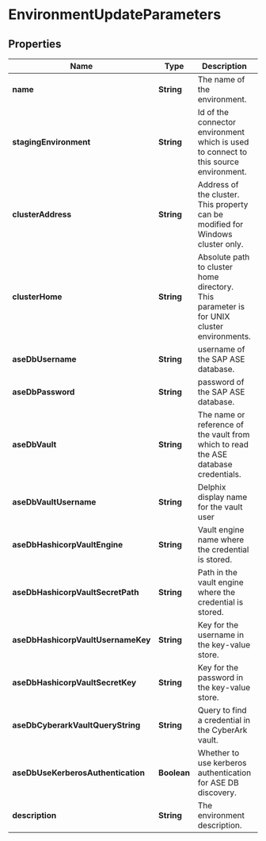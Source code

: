 

# EnvironmentUpdateParameters


## Properties

| Name | Type | Description | Notes |
|------------ | ------------- | ------------- | -------------|
|**name** | **String** | The name of the environment. |  [optional] |
|**stagingEnvironment** | **String** | Id of the connector environment which is used to connect to this source environment. |  [optional] |
|**clusterAddress** | **String** | Address of the cluster. This property can be modified for Windows cluster only. |  [optional] |
|**clusterHome** | **String** | Absolute path to cluster home directory. This parameter is for UNIX cluster environments. |  [optional] |
|**aseDbUsername** | **String** | username of the SAP ASE database. |  [optional] |
|**aseDbPassword** | **String** | password of the SAP ASE database. |  [optional] |
|**aseDbVault** | **String** | The name or reference of the vault from which to read the ASE database credentials. |  [optional] |
|**aseDbVaultUsername** | **String** | Delphix display name for the vault user |  [optional] |
|**aseDbHashicorpVaultEngine** | **String** | Vault engine name where the credential is stored. |  [optional] |
|**aseDbHashicorpVaultSecretPath** | **String** | Path in the vault engine where the credential is stored. |  [optional] |
|**aseDbHashicorpVaultUsernameKey** | **String** | Key for the username in the key-value store. |  [optional] |
|**aseDbHashicorpVaultSecretKey** | **String** | Key for the password in the key-value store. |  [optional] |
|**aseDbCyberarkVaultQueryString** | **String** | Query to find a credential in the CyberArk vault. |  [optional] |
|**aseDbUseKerberosAuthentication** | **Boolean** | Whether to use kerberos authentication for ASE DB discovery. |  [optional] |
|**description** | **String** | The environment description. |  [optional] |



